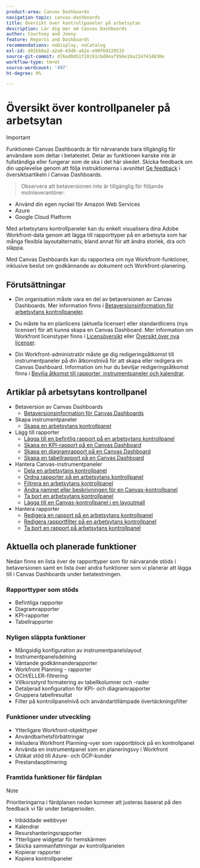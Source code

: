```yaml
---
product-area: Canvas Dashboards
navigation-topic: canvas-dashboards
title: Översikt över kontrollpaneler på arbetsytan
description: Lär dig mer om Canvas Dashboards
author: Courtney and Jenny
feature: Reports and Dashboards
recommendations: noDisplay, noCatalog
exl-id: d82bb8a2-a2a6-43d6-a62e-e90f69229533
source-git-commit: d76ad0d51f28191cbd04af950e10a2247414830e
workflow-type: tm+mt
source-wordcount: '497'
ht-degree: 0%

---
```


# Översikt över kontrollpaneler på arbetsytan

>[!IMPORTANT]
>
>Funktionen Canvas Dashboards är för närvarande bara tillgänglig för användare som deltar i betatestet. Delar av funktionen kanske inte är fullständiga eller fungerar som de ska i det här skedet. Skicka feedback om din upplevelse genom att följa instruktionerna i avsnittet [Ge feedback](/help/quicksilver/product-announcements/betas/canvas-dashboards-beta/canvas-dashboards-beta-information.md#provide-feedback) i översiktsartikeln i Canvas Dashboards.<br>
>>Observera att betaversionen inte är tillgänglig för följande molnleverantörer:
>
>* Använd din egen nyckel för Amazon Web Services
>* Azure
>* Google Cloud Platform

Med arbetsytans kontrollpaneler kan du enkelt visualisera dina Adobe Workfront-data genom att lägga till rapporttyper på en arbetsyta som har många flexibla layoutalternativ, bland annat för att ändra storlek, dra och släppa.

Med Canvas Dashboards kan du rapportera om nya Workfront-funktioner, inklusive beslut om godkännande av dokument och Workfront-planering.


## Förutsättningar

* Din organisation måste vara en del av betaversionen av Canvas Dashboards. Mer information finns i [Betaversionsinformation för arbetsytans kontrollpaneler](/help/quicksilver/product-announcements/betas/canvas-dashboards-beta/canvas-dashboards-beta-information.md).

* Du måste ha en planlicens (aktuella licenser) eller standardlicens (nya licenser) för att kunna skapa en Canvas Dashboard. Mer information om Workfront licenstyper finns i [Licensöversikt](/help/quicksilver/administration-and-setup/add-users/access-levels-and-object-permissions/wf-licenses.md) eller [Översikt över nya licenser](/help/quicksilver/administration-and-setup/add-users/how-access-levels-work/licenses-overview.md).

* Din Workfront-administratör måste ge dig redigeringsåtkomst till instrumentpaneler på din åtkomstnivå för att skapa eller redigera en Canvas Dashboard. Information om hur du beviljar redigeringsåtkomst finns i [Bevilja åtkomst till rapporter, instrumentpaneler och kalendrar](/help/quicksilver/administration-and-setup/add-users/configure-and-grant-access/grant-access-reports-dashboards-calendars.md).

## Artiklar på arbetsytans kontrollpanel

* Betaversion av Canvas Dashboards
   * [Betaversionsinformation för Canvas Dashboards](/help/quicksilver/product-announcements/betas/canvas-dashboards-beta/canvas-dashboards-beta-information.md)
* Skapa instrumentpaneler
   * [Skapa en arbetsytans kontrollpanel](/help/quicksilver/reports-and-dashboards/canvas-dashboards/create-dashboards/create-dashboards.md)
* Lägg till rapporter
   * [Lägga till en befintlig rapport på en arbetsytans kontrollpanel](/help/quicksilver/reports-and-dashboards/canvas-dashboards/add-reports/add-existing-report.md)
   * [Skapa en KPI-rapport på en Canvas Dashboard](/help/quicksilver/reports-and-dashboards/canvas-dashboards/add-reports/build-kpi-report.md)
   * [Skapa en diagramrapport på en Canvas Dashboard](/help/quicksilver/reports-and-dashboards/canvas-dashboards/add-reports/build-chart-report.md)
   * [Skapa en tabellrapport på en Canvas Dashboard](/help/quicksilver/reports-and-dashboards/canvas-dashboards/add-reports/build-table-report.md)
* Hantera Canvas-instrumentpaneler
   * [Dela en arbetsytans kontrollpanel](/help/quicksilver/reports-and-dashboards/canvas-dashboards/manage-canvas-dashboards/share-canvas-dashboard.md)
   * [Ordna rapporter på en arbetsytans kontrollpanel](/help/quicksilver/reports-and-dashboards/canvas-dashboards/manage-canvas-dashboards/arrange-reports-in-dashboard.md)
   * [Filtrera en arbetsytans kontrollpanel](/help/quicksilver/reports-and-dashboards/canvas-dashboards/manage-canvas-dashboards/filter-canvas-dashboard.md)
   * [Ändra namnet eller beskrivningen för en Canvas-kontrollpanel](/help/quicksilver/reports-and-dashboards/canvas-dashboards/manage-canvas-dashboards/change-name-or-description-of-dashboard.md)
   * [Ta bort en arbetsytans kontrollpanel](/help/quicksilver/reports-and-dashboards/canvas-dashboards/manage-canvas-dashboards/delete-a-canvas-dashboard.md)
   * [Lägga till en Canvas-kontrollpanel i en layoutmall](/help/quicksilver/reports-and-dashboards/canvas-dashboards/manage-canvas-dashboards/add-dashboard-to-layout-template.md)
* Hantera rapporter
   * [Redigera en rapport på en arbetsytans kontrollpanel](/help/quicksilver/reports-and-dashboards/canvas-dashboards/manage-reports/edit-a-report.md)
   * [Redigera rapportfilter på en arbetsytans kontrollpanel](/help/quicksilver/reports-and-dashboards/canvas-dashboards/manage-reports/edit-report-filters.md)
   * [Ta bort en rapport på arbetsytans kontrollpanel](/help/quicksilver/reports-and-dashboards/canvas-dashboards/manage-reports/delete-a-report.md)

## Aktuella och planerade funktioner

Nedan finns en lista över de rapporttyper som för närvarande stöds i betaversionen samt en lista över andra funktioner som vi planerar att lägga till i Canvas Dashboards under betatestningen.

### Rapporttyper som stöds

* Befintliga rapporter
* Diagramrapporter
* KPI-rapporter
* Tabellrapporter

### Nyligen släppta funktioner

* Mångsidig konfiguration av instrumentpanelslayout
* Instrumentpanelsdelning
* Väntande godkännanderapporter
* Workfront Planning - rapporter
* OCH/ELLER-filtrering
* Villkorsstyrd formatering av tabellkolumner och -rader
* Detaljerad konfiguration för KPI- och diagramrapporter
* Gruppera tabellresultat
* Filter på kontrollpanelnivå och användartillämpade övertäckningsfilter


### Funktioner under utveckling

* Ytterligare Workfront-objekttyper
* Användbarhetsförbättringar
* Inkludera Workfront Planning-vyer som rapportblock på en kontrollpanel
* Använda en instrumentpanel som en planeringsvy i Workfront
* Utökat stöd till Azure- och GCP-kunder
* Prestandaoptimering

### Framtida funktioner för färdplan

>[!NOTE]
>
>Prioriteringarna i färdplanen nedan kommer att justeras baserat på den feedback vi får under betaperioden.

* Inbäddade webbvyer
* Kalendrar
* Resurshanteringsrapporter
* Ytterligare widgetar för hemskärmen
* Skicka sammanfattningar av kontrollpanelen
* Kopierar rapporter
* Kopiera kontrollpaneler


